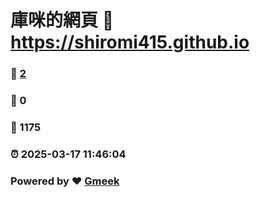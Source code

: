 # 庫咪的網頁 :link: https://shiromi415.github.io 
### :page_facing_up: [2](https://shiromi415.github.io/tag.html) 
### :speech_balloon: 0 
### :hibiscus: 1175 
### :alarm_clock: 2025-03-17 11:46:04 
### Powered by :heart: [Gmeek](https://github.com/Meekdai/Gmeek)
